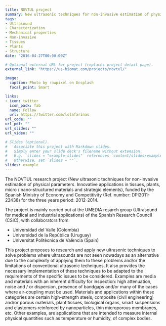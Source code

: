 ```yaml
---
title: NOVTUL project
summary: New ultrasonic techniques for non-invasive estimation of physical parameters. Innovative applications in tissues, plants, micro / nano-structured materials and strategic elements
tags:
- Ultrasound
- Characterization
- Mechanical properties
- Non-invasive
- Tissues
- Plants
- Structure
date: "2016-04-27T00:00:00Z"

# Optional external URL for project (replaces project detail page).
external_link: "https://us-biomat.com/projects/novtul/"

image:
  caption: Photo by rawpixel on Unsplash
  focal_point: Smart

links:
- icon: twitter
  icon_pack: fab
  name: Follow
  url: https://twitter.com/lolafarinas
url_code: ""
url_pdf: ""
url_slides: ""
url_video: ""

# Slides (optional).
#   Associate this project with Markdown slides.
#   Simply enter your slide deck's filename without extension.
#   E.g. `slides = "example-slides"` references `content/slides/example-slides.md`.
#   Otherwise, set `slides = ""`.
slides: example
---
```


The NOVTUL research project (New ultrasonic techniques for non-invasive estimation of physical parameters. Innovative applications in tissues, plants, micro / nano-structured materials and strategic elements), funded by the Spanish Ministry of Economy and Competitivity (Ref. number: DPI2011-22438) for the three years period: 2012-2014.

 The project is mainly carried out at the UMEDIA resarch group (Ultrasound for medical and industrial applications) of the Spanish Research Council (CSIC), with collaborators from:
 - Universidad del Valle (Colombia)
 - Universidad de la República (Uruguay)
 - Universitat Politècnica de València (Spain)
 
 This project proposes to research and apply new ultrasonic techniques to solve problems where ultrasounds are not seen nowadays as an alternative due to the complexity of applying them to these problems and/or the limitations of conventional ultrasonic techniques. It also provides the necessary implementation of these techniques to be adapted to the requirements of the specific issues to be considered. Examples are media and materials with an inherent difficulty for inspection: high attenuation, noise and / or dispersion, presence of bandgaps and/or many of the cases where air-coupling must be used. Materials and applications within these categories are certain high-strength steels, composite (civil engineering) and/or porous materials, plant tissues, biological organs, smart suspensions and elastomers reinforced by nanoparticles, thin microporous membranes, etc. Other examples, are applications that are intended to measure internal physical quantities such as temperature or humidity, of complex bodies.
